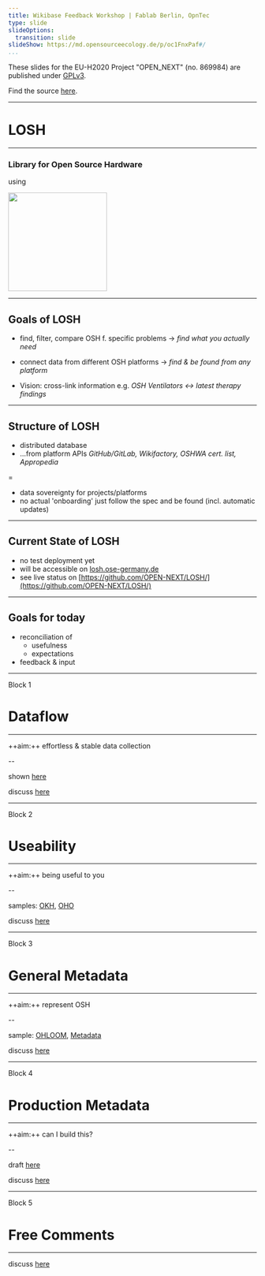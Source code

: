 ```yaml
---
title: Wikibase Feedback Workshop | Fablab Berlin, OpnTec
type: slide
slideOptions:
  transition: slide
slideShow: https://md.opensourceecology.de/p/oc1FnxPaf#/
...
```


These slides for the EU-H2020 Project "OPEN_NEXT" (no. 869984)
are published under [GPLv3](https://www.gnu.org/licenses/gpl-3.0.en.html).

Find the source [here](https://github.com/OPEN-NEXT/LOSH/blob/master/illustrations/S-Wikibase-Feedback-Workshop.md).

---

# LOSH
---

### Library for Open Source Hardware

using

<img src="https://upload.wikimedia.org/wikipedia/commons/7/73/Wikibase_logo.svg" style="border: none;background: none;box-shadow:none" height="200">

---

## Goals of LOSH

- <span>find, filter, compare OSH f. specific problems<!-- .element: class="fragment" data-fragment-index="1" --></span>
  <span>→<!-- .element: class="fragment" data-fragment-index="1" --></span> <span>_find what you actually need_<!-- .element: class="fragment" data-fragment-index="1" --></span> 
- <span>connect data from different OSH platforms<!-- .element: class="fragment" data-fragment-index="2" --></span>
  <span>→<!-- .element: class="fragment" data-fragment-index="2" --></span> <span>_find & be found from any platform_<!-- .element: class="fragment" data-fragment-index="2" --></span>

- <span>Vision: cross-link information<!-- .element: class="fragment" data-fragment-index="3" --></span>
  <span>e.g.<!-- .element: class="fragment" data-fragment-index="3" --></span> <span>_OSH Ventilators ↔ latest therapy findings_<!-- .element: class="fragment" data-fragment-index="3" --></span>

---

## Structure of LOSH

- <span>distributed database<!-- .element: class="fragment" data-fragment-index="1" --></span>
- <span>…from platform APIs<!-- .element: class="fragment" data-fragment-index="2" --></span>
  <span>_GitHub/GitLab, Wikifactory, OSHWA cert. list, Appropedia_<!-- .element: class="fragment" data-fragment-index="2" --></span>

<span>=<!-- .element: class="fragment" data-fragment-index="3" --></span>

- <span>data sovereignty for projects/platforms<!-- .element: class="fragment" data-fragment-index="3" --></span>
- <span>no actual 'onboarding'<!-- .element: class="fragment" data-fragment-index="4" --></span>
  <span>just follow the spec and be found<!-- .element: class="fragment" data-fragment-index="5" --></span>
  <span>(incl. automatic updates)<!-- .element: class="fragment" data-fragment-index="6" --></span>

---

## Current State of LOSH

- no test deployment yet
- will be accessible on [losh.ose-germany.de](losh.ose-germany.de)
- see live status on [https://github.com/OPEN-NEXT/LOSH/](https://github.com/OPEN-NEXT/LOSH/)

---

## Goals for today

- reconciliation of
  - usefulness
  - expectations
- feedback & input

---

Block 1

# Dataflow
---

++aim:++ effortless & stable data collection

--

shown [here](https://github.com/OPEN-NEXT/LOSH/#technical-details)

discuss [here](https://github.com/OPEN-NEXT/LOSH/issues/91)

---

Block 2

# Useability
---

++aim:++ being useful to you

--

samples: [OKH](https://search.openknowhow.org/), [OHO](https://oho.wiki/)

discuss [here](https://github.com/OPEN-NEXT/LOSH/issues/92)

---

Block 3

# General Metadata
---

++aim:++ represent OSH

--

sample: [OHLOOM](https://gitlab.com/OSEGermany/ohloom), [Metadata](https://github.com/OPEN-NEXT/LOSH/blob/master/sample_data/okh-OHLOOM.toml)

discuss [here](https://github.com/OPEN-NEXT/LOSH/issues/93)

---

Block 4

# Production Metadata
---

++aim:++ can I build this?

--

draft [here](https://github.com/OPEN-NEXT/LOSH/blob/master/production-metadata.md)

discuss [here](https://github.com/OPEN-NEXT/LOSH/issues/94)

---

Block 5

# Free Comments
---

discuss [here](https://github.com/OPEN-NEXT/LOSH/issues/95)

